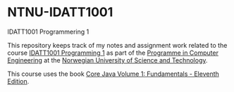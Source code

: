 # NTNU-IDATT1001
IDATT1001 Programmering 1

This repository keeps track of my notes and assignment work related to the course [IDATT1001 Programming 1](https://www.ntnu.edu/studies/courses/IDATT1001) as part of the [Programme in Computer Engineering](https://www.ntnu.edu/studies/bidata) at the [Norwegian University of Science and Technology](https://ntnu.edu/).

This course uses the book [Core Java Volume 1: Fundamentals - Eleventh Edition](https://horstmann.com/corejava/index.html).